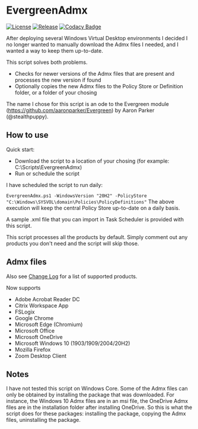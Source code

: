 # EvergreenAdmx

[![License][license-badge]][license]
[![Release][github-release-badge]][github-release]
[![Codacy Badge](https://app.codacy.com/project/badge/Grade/c0efab02b66442399bb16b0493cdfbef)](https://www.codacy.com/gh/msfreaks/EvergreenAdmx/dashboard?utm_source=github.com&amp;utm_medium=referral&amp;utm_content=msfreaks/EvergreenAdmx&amp;utm_campaign=Badge_Grade)

After deploying several Windows Virtual Desktop environments I decided I no longer wanted to manually download the Admx files I needed, and I wanted a way to keep them up-to-date.

This script solves both problems.
* Checks for newer versions of the Admx files that are present and processes the new version if found
* Optionally copies the new Admx files to the Policy Store or Definition folder, or a folder of your chosing

The name I chose for this script is an ode to the Evergreen module (https://github.com/aaronparker/Evergreen) by Aaron Parker (@stealthpuppy).

## How to use

Quick start:
* Download the script to a location of your chosing (for example: C:\Scripts\EvergreenAdmx)
* Run or schedule the script

I have scheduled the script to run daily:

`
EvergreenAdmx.ps1 -WindowsVersion "20H2" -PolicyStore "C:\Windows\SYSVOL\domain\Policies\PolicyDefinitions"
`
The above execution will keep the central Policy Store up-to-date on a daily basis.

A sample .xml file that you can import in Task Scheduler is provided with this script.

This script processes all the products by default. Simply comment out any products you don't need and the script will skip those.

## Admx files

Also see [Change Log](https://github.com/msfreaks/EvergreenAdmx/blob/main/CHANGELOG.md) for a list of supported products.

Now supports
*  Adobe Acrobat Reader DC
*  Citrix Workspace App
*  FSLogix
*  Google Chrome
*  Microsoft Edge (Chromium)
*  Microsoft Office
*  Microsoft OneDrive
*  Microsoft Windows 10 (1903/1909/2004/20H2)
*  Mozilla Firefox
*  Zoom Desktop Client

## Notes

I have not tested this script on Windows Core.
Some of the Admx files can only be obtained by installing the package that was downloaded. For instance, the Windows 10 Admx files are in an msi file, the OneDrive Admx files are in the installation folder after installing OneDrive.
So this is what the script does for these packages: installing the package, copying the Admx files, uninstalling the package.

[github-release-badge]: https://img.shields.io/github/release/msfreaks/EvergreenAdmx.svg?style=flat-square
[github-release]: https://github.com/msfreaks/EvergreenAdmx/releases/latest
[license-badge]: https://img.shields.io/github/license/msfreaks/EvergreenAdmx.svg?style=flat-square
[license]: https://github.com/msfreaks/EvergreenAdmx/blob/master/LICENSE
